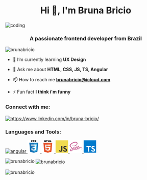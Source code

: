 <h1 align="center">Hi 👋, I'm Bruna Bricio</h1>

<img align="center" alt="coding" width="400" src="https://media.tenor.com/AESz5FRMR_oAAAAM/capoo-cat.gif">

<h3 align="center">A passionate frontend developer from Brazil</h3>

<p align="left"> <img src="https://komarev.com/ghpvc/?username=brunabricio&label=Profile%20views&color=0e75b6&style=flat" alt="brunabricio" /> </p>

- 🌱 I’m currently learning **UX Design**

- 💬 Ask me about **HTML, CSS, JS, TS, Angular**

- 📫 How to reach me **brunabricio@icloud.com**

- ⚡ Fun fact **I think i'm funny**

<h3 align="left">Connect with me:</h3>
<p align="left">
<a href="https://linkedin.com/in/https://www.linkedin.com/in/bruna-bricio/" target="blank"><img align="center" src="https://raw.githubusercontent.com/rahuldkjain/github-profile-readme-generator/master/src/images/icons/Social/linked-in-alt.svg" alt="https://www.linkedin.com/in/bruna-bricio/" height="30" width="40" /></a>
</p>

<h3 align="left">Languages and Tools:</h3>
<p align="left"> <a href="https://angular.io" target="_blank" rel="noreferrer"> <img src="https://angular.io/assets/images/logos/angular/angular.svg" alt="angular" width="40" height="40"/> </a> <a href="https://www.w3schools.com/css/" target="_blank" rel="noreferrer"> <img src="https://raw.githubusercontent.com/devicons/devicon/master/icons/css3/css3-original-wordmark.svg" alt="css3" width="40" height="40"/> </a> <a href="https://www.w3.org/html/" target="_blank" rel="noreferrer"> <img src="https://raw.githubusercontent.com/devicons/devicon/master/icons/html5/html5-original-wordmark.svg" alt="html5" width="40" height="40"/> </a> <a href="https://developer.mozilla.org/en-US/docs/Web/JavaScript" target="_blank" rel="noreferrer"> <img src="https://raw.githubusercontent.com/devicons/devicon/master/icons/javascript/javascript-original.svg" alt="javascript" width="40" height="40"/> </a> <a href="https://sass-lang.com" target="_blank" rel="noreferrer"> <img src="https://raw.githubusercontent.com/devicons/devicon/master/icons/sass/sass-original.svg" alt="sass" width="40" height="40"/> </a> <a href="https://www.typescriptlang.org/" target="_blank" rel="noreferrer"> <img src="https://raw.githubusercontent.com/devicons/devicon/master/icons/typescript/typescript-original.svg" alt="typescript" width="40" height="40"/> </a> </p>

<p><img align="left" src="https://github-readme-stats.vercel.app/api/top-langs?username=brunabricio&show_icons=true&locale=en&layout=compact" alt="brunabricio" /></p>

<p>&nbsp;<img align="center" src="https://github-readme-stats.vercel.app/api?username=brunabricio&show_icons=true&locale=en" alt="brunabricio" /></p>

<p><img align="center" src="https://github-readme-streak-stats.herokuapp.com/?user=brunabricio&" alt="brunabricio" /></p>


